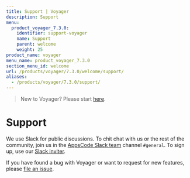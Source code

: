 ```yaml
---
title: Support | Voyager
description: Support
menu:
  product_voyager_7.3.0:
    identifier: support-voyager
    name: Support
    parent: welcome
    weight: 25
product_name: voyager
menu_name: product_voyager_7.3.0
section_menu_id: welcome
url: /products/voyager/7.3.0/welcome/support/
aliases:
  - /products/voyager/7.3.0/support/
---
```

> New to Voyager? Please start [here](/docs/concepts/overview.md).

# Support

We use Slack for public discussions. To chit chat with us or the rest of the community, join us in the [AppsCode Slack team](https://appscode.slack.com/messages/C0XQFLGRM/details/) channel `#general`. To sign up, use our [Slack inviter](https://slack.appscode.com/).

If you have found a bug with Voyager or want to request for new features, please [file an issue](https://github.com/appscode/voyager/issues/new).
